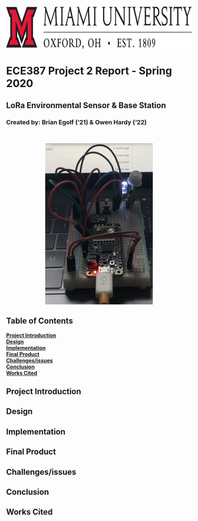 <p align="center">
  <img width="2500" height="115" src="/images/Miami%20Header.jpg">
</p>

# ECE387 Project 2 Report - Spring 2020
## LoRa Environmental Sensor & Base Station
### Created by: Brian Egolf (‘21) & Owen Hardy (‘22)

<br>

<p align="center">
  <img width="292" height="436" src="/images/Cover%20header.jpg">
</p>



## Table of Contents
**[Project Introduction](#project-introduction)**<br>
**[Design](#design)**<br>
**[Implementation](#implementation)**<br>
**[Final Product](#final-product)**<br>
**[Challenges/issues](#challengesissues)**<br>
**[Conclusion](#conclusion)**<br>
**[Works Cited](#works-cited)**<br>

## Project Introduction
## Design
## Implementation
## Final Product
## Challenges/issues
## Conclusion
## Works Cited
